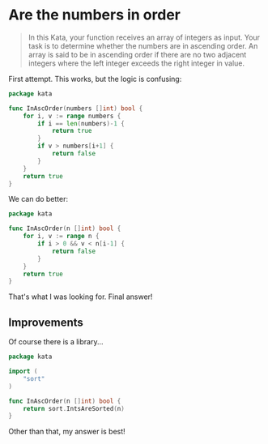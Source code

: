 # Are the numbers in order

>In this Kata, your function receives an array of integers as input. Your task is to determine whether
>the numbers are in ascending order. An array is said to be in ascending order if there are no two adjacent
>integers where the left integer exceeds the right integer in value.

First attempt. This works, but the logic is confusing:
```go
package kata

func InAscOrder(numbers []int) bool {
	for i, v := range numbers {
		if i == len(numbers)-1 {
			return true
		}
		if v > numbers[i+1] {
			return false
		}
	}
	return true
}
```

We can do better:
```go
package kata

func InAscOrder(n []int) bool {
	for i, v := range n {
		if i > 0 && v < n[i-1] {
			return false
		}
	}
	return true
}
```

That's what I was looking for. Final answer!

## Improvements

Of course there is a library...
```go
package kata

import (
	"sort"
)

func InAscOrder(n []int) bool {
	return sort.IntsAreSorted(n)
}
```

Other than that, my answer is best!
